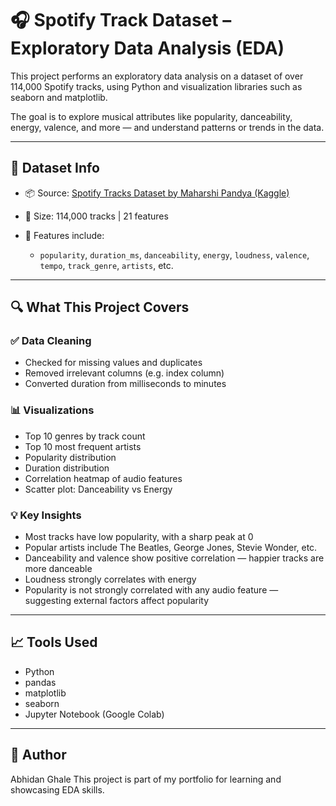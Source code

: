 # 🎧 Spotify Track Dataset – Exploratory Data Analysis (EDA)

This project performs an exploratory data analysis on a dataset of over 114,000 Spotify tracks, using Python and visualization libraries such as seaborn and matplotlib.

The goal is to explore musical attributes like popularity, danceability, energy, valence, and more — and understand patterns or trends in the data.

---

## 📂 Dataset Info

* 📦 Source: [Spotify Tracks Dataset by Maharshi Pandya (Kaggle)](https://www.kaggle.com/datasets/maharshipandya/-spotify-tracks-dataset)
* 🔢 Size: 114,000 tracks | 21 features
* 🎵 Features include:

  * `popularity`, `duration_ms`, `danceability`, `energy`, `loudness`, `valence`, `tempo`, `track_genre`, `artists`, etc.

---

## 🔍 What This Project Covers

### ✅ Data Cleaning

* Checked for missing values and duplicates
* Removed irrelevant columns (e.g. index column)
* Converted duration from milliseconds to minutes

### 📊 Visualizations

* Top 10 genres by track count
* Top 10 most frequent artists
* Popularity distribution
* Duration distribution
* Correlation heatmap of audio features
* Scatter plot: Danceability vs Energy

### 💡 Key Insights

* Most tracks have low popularity, with a sharp peak at 0
* Popular artists include The Beatles, George Jones, Stevie Wonder, etc.
* Danceability and valence show positive correlation — happier tracks are more danceable
* Loudness strongly correlates with energy
* Popularity is not strongly correlated with any audio feature — suggesting external factors affect popularity

---

## 📈 Tools Used

* Python 
* pandas
* matplotlib
* seaborn
* Jupyter Notebook (Google Colab)

---
## 👤 Author
Abhidan Ghale 
This project is part of my portfolio for learning and showcasing EDA skills.
